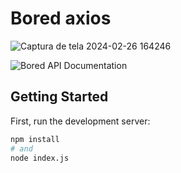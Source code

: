 # Bored axios

![Captura de tela 2024-02-26 164246](https://github.com/Jezebel1990/bored-axios/assets/75287031/13350d3e-6c74-427b-bfdf-e8c72f6faacb)

![Bored API Documentation](https://bored-api.appbrewery.com/)

## Getting Started

First, run the development server:

```bash
npm install
# and
node index.js
```
